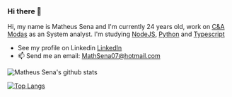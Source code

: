 ### Hi there 👋

Hi, my name is Matheus Sena and I'm currently 24 years old, work on <a href="https://www.linkedin.com/company/c&a_brasil/mycompany/">C&A Modas</a> as an System analyst.
I'm studying <a href="https://nodejs.org/en/">NodeJS</a>, <a href="https://www.python.org/">Python</a> and <a href="https://www.typescriptlang.org/">Typescript</a>
- See my profile on Linkedin
[LinkedIn](https://linkedin.com/in/tuliofaria)
- 📫 Send me an email: <a href="mailto:MathSena07@hotmail.com">MathSena07@hotmail.com</a>

![Matheus Sena's github stats](https://github-readme-stats.vercel.app/api?username=MathSena&show_icons=true&theme=highcontrast)

[![Top Langs](https://github-readme-stats.vercel.app/api/top-langs/?username=MathSena)](https://github.com/anuraghazra/github-readme-stats)

<!--
**MathSena/MathSena** is a ✨ _special_ ✨ repository because its `README.md` (this file) appears on your GitHub profile.
